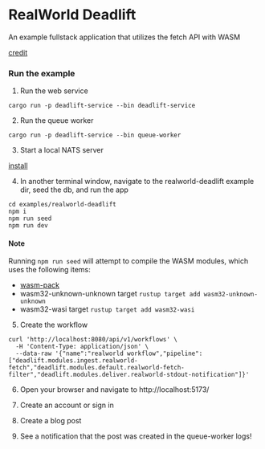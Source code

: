 # RealWorld Deadlift

An example fullstack application that utilizes the fetch API with WASM

[credit](https://github.com/sveltejs/realworld)

### Run the example

1. Run the web service

```
cargo run -p deadlift-service --bin deadlift-service
```

2. Run the queue worker

```
cargo run -p deadlift-service --bin queue-worker
```

3. Start a local NATS server

[install](https://formulae.brew.sh/formula/nats-server#default)

4. In another terminal window, navigate to the realworld-deadlift example dir, seed the db, and run the app

```
cd examples/realworld-deadlift
npm i
npm run seed
npm run dev
```

#### Note

Running `npm run seed` will attempt to compile the WASM modules, which uses the following items:

- [wasm-pack](https://github.com/rustwasm/wasm-pack)
- wasm32-unknown-unknown target `rustup target add wasm32-unknown-unknown`
- wasm32-wasi target `rustup target add wasm32-wasi`

5. Create the workflow

```
curl 'http://localhost:8080/api/v1/workflows' \
  -H 'Content-Type: application/json' \
  --data-raw '{"name":"realworld workflow","pipeline":["deadlift.modules.ingest.realworld-fetch","deadlift.modules.default.realworld-fetch-filter","deadlift.modules.deliver.realworld-stdout-notification"]}'
```

6. Open your browser and navigate to http://localhost:5173/

7. Create an account or sign in

8. Create a blog post

9. See a notification that the post was created in the queue-worker logs!
